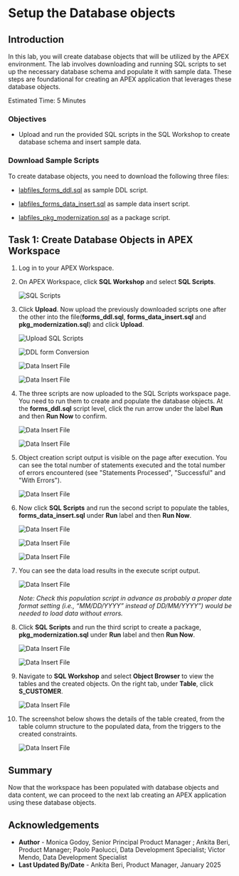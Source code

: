 # Setup the Database objects

## Introduction

In this lab, you will create database objects that will be utilized by the APEX environment. The lab involves downloading and running SQL scripts to set up the necessary database schema and populate it with sample data. These steps are foundational for creating an APEX application that leverages these database objects.

Estimated Time: 5 Minutes

### Objectives

- Upload and run the provided SQL scripts in the SQL Workshop to create database schema and insert sample data.

### Download Sample Scripts

To create database objects, you need to download the following three files:

- [labfiles\_forms\_ddl.sql](https://c4u04.objectstorage.us-ashburn-1.oci.customer-oci.com/p/EcTjWk2IuZPZeNnD_fYMcgUhdNDIDA6rt9gaFj_WZMiL7VvxPBNMY60837hu5hga/n/c4u04/b/livelabsfiles/o/labfiles%2Fforms_ddl.sql) as sample DDL script.

- [labfiles\_forms\_data\_insert.sql](https://c4u04.objectstorage.us-ashburn-1.oci.customer-oci.com/p/EcTjWk2IuZPZeNnD_fYMcgUhdNDIDA6rt9gaFj_WZMiL7VvxPBNMY60837hu5hga/n/c4u04/b/livelabsfiles/o/labfiles%2Fforms_data_insert.sql) as sample data insert script.

- [labfiles\_pkg\_modernization.sql](https://c4u04.objectstorage.us-ashburn-1.oci.customer-oci.com/p/EcTjWk2IuZPZeNnD_fYMcgUhdNDIDA6rt9gaFj_WZMiL7VvxPBNMY60837hu5hga/n/c4u04/b/livelabsfiles/o/labfiles_pkg_modernization%20(2).sql) as a package script.

## Task 1: Create Database Objects in APEX Workspace

1. Log in to your APEX Workspace.

2. On APEX Workspace, click **SQL Workshop** and select **SQL Scripts**.

    ![SQL Scripts](images/sql-scripts.png " ")

3. Click **Upload**. Now upload the previously downloaded scripts one after the other into the file(**forms\_ddl.sql**, **forms\_data\_insert.sql** and **pkg_modernization.sql**) and click **Upload**.

    ![Upload SQL Scripts](images/upload-script.png " ")

    ![DDL form Conversion](images/forms-ddl.png " ")

    ![Data Insert File](images/forms-data-insert.png " ")

    ![Data Insert File](images/pkg.png " ")

4. The three scripts are now uploaded to the SQL Scripts workspace page. You need to run them to create and populate the database objects. At the **forms\_ddl.sql** script level, click the run arrow under the label **Run** and then **Run Now** to confirm.

    ![Data Insert File](images/run-forms-ddl.png " ")

    ![Data Insert File](images/run-now-forms-ddl.png " ")

5. Object creation script output is visible on the page after execution. You can see the total number of statements executed and the total number of errors encountered (see "Statements Processed", "Successful" and "With Errors").

    ![Data Insert File](images/scripts.png " ")

6. Now click **SQL Scripts** and run the second script to populate the tables, **forms\_data\_insert.sql** under **Run** label and then **Run Now**.

     ![Data Insert File](images/sql-script.png " ")

    ![Data Insert File](images/run-data-insertt.png " ")

    ![Data Insert File](images/run-now-data-insertt.png " ")

7. You can see the data load results in the execute script output.

    ![Data Insert File](images/successful-data-insert.png " ")

    *Note: Check this population script in advance as probably a proper date format setting (i.e., “MM/DD/YYYY” instead of DD/MM/YYYY”) would be needed to load data without errors.*

8. Click **SQL Scripts** and run the third script to create a package, **pkg_modernization.sql** under **Run** label and then **Run Now**.

    ![Data Insert File](images/run-pkg.png " ")

    ![Data Insert File](images/run-now-pkg.png " ")

9. Navigate to **SQL Workshop** and select **Object Browser** to view the tables and the created objects. On the right tab, under **Table**, click **S\_CUSTOMER**.

    ![Data Insert File](images/navigate-object.png " ")

10. The screenshot below shows the details of the table created, from the table column structure to the populated data, from the triggers to the created constraints.

    ![Data Insert File](images/customer-data.png " ")

## Summary

Now that the workspace has been populated with database objects and data content, we can proceed to the next lab creating an APEX application using these database objects.

## Acknowledgements

- **Author** - Monica Godoy, Senior Principal Product Manager ; Ankita Beri, Product Manager; Paolo Paolucci, Data Development Specialist; Victor Mendo, Data Development Specialist
- **Last Updated By/Date** - Ankita Beri, Product Manager, January 2025
